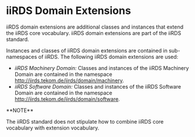 
# iiRDS Domain Extensions

iiRDS domain extensions are additional classes and instances that extend the iiRDS core vocabulary. iiRDS domain extensions are part of the iiRDS standard.

Instances and classes of iiRDS domain extensions are contained in sub-namespaces of iiRDS. The following iiRDS domain extensions are used:

* *iiRDS Machinery Domain:* Classes and instances of the iiRDS Machinery Domain are contained in the namespace
  http://iirds.tekom.de/iirds/domain/machinery.
* *iiRDS Software Domain:* Classes and instances of the iiRDS Software Domain are contained in the namespace
  http://iirds.tekom.de/iirds/domain/software.

<div class="note">**NOTE**

The iiRDS standard does not stipulate how to combine iiRDS core vocabulary with extension vocabulary.

</div>
